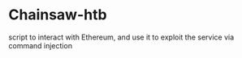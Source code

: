 # Chainsaw-htb
script to interact with Ethereum, and use it to exploit the service via command injection
